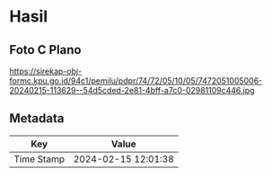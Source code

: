 # Hasil

## Foto C Plano

https://sirekap-obj-formc.kpu.go.id/94c1/pemilu/pdpr/74/72/05/10/05/7472051005006-20240215-113629--54d5cded-2e81-4bff-a7c0-02981109c446.jpg


## Metadata

| Key        | Value               |
| ---------- | ------------------- |
| Time Stamp | 2024-02-15 12:01:38 |



